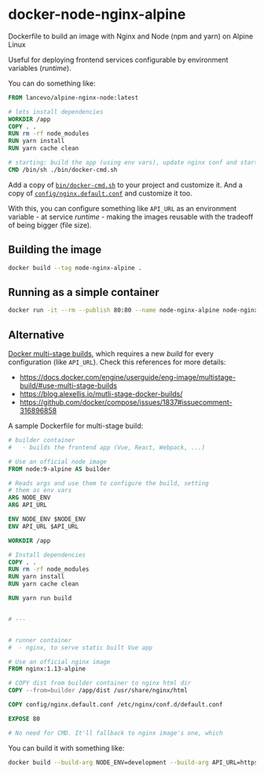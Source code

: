 # docker-node-nginx-alpine
Dockerfile to build an image with Nginx and Node (npm and yarn) on Alpine Linux

Useful for deploying frontend services configurable by environment variables (_runtime_).

You can do something like:
```Dockerfile
FROM lancevo/alpine-nginx-node:latest

# lets install dependencies
WORKDIR /app
COPY . .
RUN rm -rf node_modules
RUN yarn install
RUN yarn cache clean

# starting: build the app (using env vars), update nginx conf and start nginx
CMD /bin/sh ./bin/docker-cmd.sh
```

Add a copy of [`bin/docker-cmd.sh`](bin/docker-cmd.sh) to your project and customize it.
And a copy of [`config/nginx.default.conf`](config/nginx.default.conf) and customize it too.

With this, you can configure something like `API_URL` as an environment variable - at service _runtime_ - making the images reusable with the tradeoff of being bigger (file size).

## Building the image
```bash
docker build --tag node-nginx-alpine .
```

## Running as a simple container
```bash
docker run -it --rm --publish 80:80 --name node-nginx-alpine node-nginx-alpine:latest
```


## Alternative
[Docker multi-stage builds](https://docs.docker.com/engine/userguide/eng-image/multistage-build/#use-multi-stage-builds), which requires a new _build_ for every configuration (like `API_URL`).
Check this references for more details:
- https://docs.docker.com/engine/userguide/eng-image/multistage-build/#use-multi-stage-builds
- https://blog.alexellis.io/mutli-stage-docker-builds/
- https://github.com/docker/compose/issues/1837#issuecomment-316896858

A sample Dockerfile for multi-stage build:
```Dockerfile
# builder container
#   - builds the frontend app (Vue, React, Webpack, ...)

# Use an official node image
FROM node:9-alpine AS builder

# Reads args and use them to configure the build, setting
# them as env vars
ARG NODE_ENV
ARG API_URL

ENV NODE_ENV $NODE_ENV
ENV API_URL $API_URL

WORKDIR /app

# Install dependencies
COPY . .
RUN rm -rf node_modules
RUN yarn install
RUN yarn cache clean

RUN yarn run build


# ---


# runner container
#  - nginx, to serve static built Vue app

# Use an official nginx image
FROM nginx:1.13-alpine

# COPY dist from builder container to nginx html dir
COPY --from=builder /app/dist /usr/share/nginx/html

COPY config/nginx.default.conf /etc/nginx/conf.d/default.conf

EXPOSE 80

# No need for CMD. It'll fallback to nginx image's one, which
```

You can build it with something like:
```bash
docker build --build-arg NODE_ENV=development --build-arg API_URL=https://api.example.com
```
